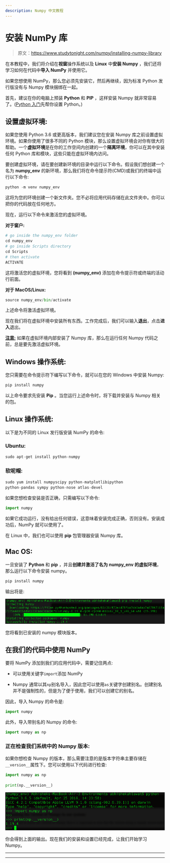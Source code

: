 ```yaml
---
description: Numpy 中文教程
---
```


# 安装 NumPy 库

> 原文：<https://www.studytonight.com/numpy/installing-numpy-library>

在本教程中，我们将介绍在**视窗**操作系统以及 **Linux** 中**安装 Numpy** ，我们还将学习如何在代码中**导入 NumPy** 并使用它。

如果您想使用 NumPy，那么您必须先安装它，然后再继续，因为标准 Python 发行版没有与 Numpy 模块捆绑在一起。

首先，建议在你的电脑上预装 **Python** 和 **PIP** ，这样安装 Numpy 就非常容易了。([Python 入门](https://www.studytonight.com/python/getting-started-with-python)先帮你设置 Python。)

## 设置虚拟环境:

如果您使用 Python 3.6 或更高版本，我们建议您在安装 Numpy 库之前设置虚拟环境。如果你使用了很多不同的 Python 模块，那么设置虚拟环境会对你有很大的帮助。一个**虚拟环境**是在你的工作空间内创建的一个**隔离环境**，你可以在其中安装任何 Python 库和模块，这些只能在虚拟环境内访问。

要创建虚拟环境，请在要创建新环境的目录中运行以下命令。假设我们想创建一个名为 **numpy_env** 的新环境，那么我们将在命令提示符(CMD)或我们的终端中运行以下命令:

```py
python -m venv numpy_env
```

这将为您的环境创建一个新文件夹。您不必将应用代码存储在此文件夹中。你可以把你的代码放在任何地方。

现在，运行以下命令来激活您的虚拟环境。

**对于窗户:**

```py
# go inside the numpy_env folder
cd numpy_env
# go inside Scripts directory
cd Scripts
# then activate
ACTIVATE
```

这将激活您的虚拟环境，您将看到 **(numpy_env)** 添加在命令提示符或终端的活动行前面。

**对于 MacOS/Linux:**

```py
source numpy_env/bin/activate
```

上述命令将激活虚拟环境。

现在我们将在虚拟环境中安装所有东西。工作完成后，我们可以输入**退出**，点击**进入**退出。

<u>**注意:**</u> 如果在虚拟环境内部安装了 Numpy 库，那么在运行任何 Numpy 代码之前，总是要先激活虚拟环境。

## Windows 操作系统:

您只需要在命令提示符下编写以下命令，就可以在您的 Windows 中安装 Numpy:

```py
pip install numpy
```

以上命令要求先安装 **Pip** 。当您运行上述命令时，将下载并安装与 Numpy 相关的包。

## Linux 操作系统:

以下是为不同的 Linux 发行版安装 NumPy 的命令:

### Ubuntu:

```py
sudo apt-get install python-numpy
```

### 软呢帽:

```py
sudo yum install numpyscipy python-matplotlibipython 
python-pandas sympy python-nose atlas-devel
```

如果您想检查安装是否正确，只需编写以下命令:

```py
import numpy
```

如果它成功运行，没有给出任何错误，这意味着安装完成正确，否则没有。安装成功后，NumPy 就可以使用了。

在 Linux 中，我们也可以使用 **pip** 包管理器安装 Numpy 库。

## Mac OS:

一旦安装了 **Python** 和 **pip** ，并且**创建并激活了名为 **numpy_env** 的虚拟环境**，那么运行以下命令安装 numpy。

```py
pip install numpy
```

输出将是:

![Install Numpy in Macos](img/e243275f2e89a0e03eb45c77793de845.png)

您将看到已安装的 numpy 模块版本。

## 在我们的代码中使用 NumPy

要将 NumPy 添加到我们的应用代码中，需要记住两点:

*   可以使用关键字`import`添加 NumPy

*   Numpy 通常以其`np`别名导入，因此您可以使用`as`关键字创建别名。创建别名并不是强制性的，但是为了便于使用，我们可以创建它的别名。

因此，导入 Numpy 的命令是:

```py
import numpy
```

此外，导入带别名的 Numpy 的命令:

```py
import numpy as np
```

### 正在检查我们系统中的 Numpy 版本:

如果你想检查 Numpy 的版本，那么需要注意的是版本字符串主要存储在`__version__`属性下。您可以使用以下代码进行检查:

```py
import numpy as np

print(np.__version__)
```

![check Numpy version](img/a5dd1f0bbfec2f7e11a6c6fdb67fec92.png)

你会得到上面的输出。现在我们的安装和设置已经完成，让我们开始学习 Numpy。

* * *

* * *